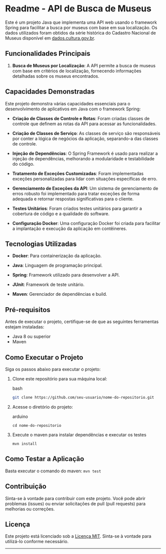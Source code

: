 Readme - API de Busca de Museus
===============================

Este é um projeto Java que implementa uma API web usando o framework Spring para facilitar a busca por museus com base em sua localização. Os dados utilizados foram obtidos da série histórica do Cadastro Nacional de Museus disponível em [dados.cultura.gov.br](http://dados.cultura.gov.br/dataset/series-historicas-cadastro-nacional-de-museus).

Funcionalidades Principais
--------------------------

1.  **Busca de Museus por Localização**: A API permite a busca de museus com base em critérios de localização, fornecendo informações detalhadas sobre os museus encontrados.

Capacidades Demonstradas
------------------------

Este projeto demonstra várias capacidades essenciais para o desenvolvimento de aplicativos em Java com o framework Spring:

*   **Criação de Classes de Controle e Rotas**: Foram criadas classes de controle que definem as rotas da API para acessar as funcionalidades.
    
*   **Criação de Classes de Serviço**: As classes de serviço são responsáveis por conter a lógica de negócios da aplicação, separando-a das classes de controle.
    
*   **Injeção de Dependências**: O Spring Framework é usado para realizar a injeção de dependências, melhorando a modularidade e testabilidade do código.
    
*   **Tratamento de Exceções Customizadas**: Foram implementadas exceções personalizadas para lidar com situações específicas de erro.
    
*   **Gerenciamento de Exceções da API**: Um sistema de gerenciamento de erros robusto foi implementado para tratar exceções de forma adequada e retornar respostas significativas para o cliente.
    
*   **Testes Unitários**: Foram criados testes unitários para garantir a cobertura de código e a qualidade do software.
    
*   **Configuração Docker**: Uma configuração Docker foi criada para facilitar a implantação e execução da aplicação em contêineres.
    

Tecnologias Utilizadas
----------------------

*   **Docker**: Para containerização da aplicação.
    
*   **Java**: Linguagem de programação principal.
    
*   **Spring**: Framework utilizado para desenvolver a API.
    
*   **JUnit**: Framework de teste unitário.
    
*   **Maven**: Gerenciador de dependências e build.
    

Pré-requisitos
--------------

Antes de executar o projeto, certifique-se de que as seguintes ferramentas estejam instaladas:

*   Java 8 ou superior
*   Maven

Como Executar o Projeto
-----------------------

Siga os passos abaixo para executar o projeto:

1.  Clone este repositório para sua máquina local:
    
    bash
    
    ```bash
    git clone https://github.com/seu-usuario/nome-do-repositorio.git
    ```
    
2.  Acesse o diretório do projeto:
    
    arduino
    
    ```arduino
    cd nome-do-repositorio
    ```
    
3.  Execute o maven para instalar dependências e executar os testes
    
    `mvn install`
    

Como Testar a Aplicação
-----------------------

Basta executar o comando do maven: `mvn test`

Contribuição
------------

Sinta-se à vontade para contribuir com este projeto. Você pode abrir problemas (issues) ou enviar solicitações de pull (pull requests) para melhorias ou correções.

Licença
-------

Este projeto está licenciado sob a [Licença MIT](LICENSE). Sinta-se à vontade para utilizá-lo conforme necessário.

---
